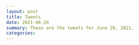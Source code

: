```yaml
---
layout: post
title: Tweets
date: 2021-06-20
summary: These are the tweets for June 20, 2021.
categories:
---
```


